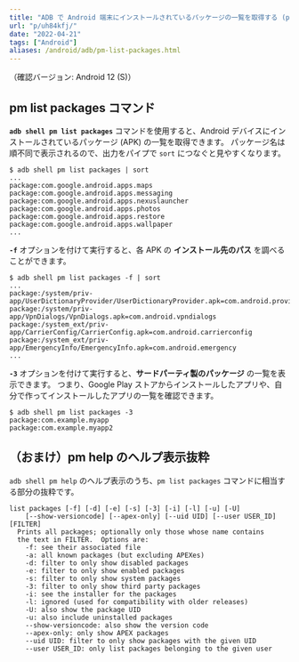 ```yaml
---
title: "ADB で Android 端末にインストールされているパッケージの一覧を取得する (pm list packages)"
url: "p/uh84kfj/"
date: "2022-04-21"
tags: ["Android"]
aliases: /android/adb/pm-list-packages.html
---
```


（確認バージョン: Android 12 (S)）

pm list packages コマンド
----

__`adb shell pm list packages`__ コマンドを使用すると、Android デバイスにインストールされているパッケージ (APK) の一覧を取得できます。
パッケージ名は順不同で表示されるので、出力をパイプで `sort` につなぐと見やすくなります。

```console
$ adb shell pm list packages | sort
...
package:com.google.android.apps.maps
package:com.google.android.apps.messaging
package:com.google.android.apps.nexuslauncher
package:com.google.android.apps.photos
package:com.google.android.apps.restore
package:com.google.android.apps.wallpaper
...
```

__`-f`__ オプションを付けて実行すると、各 APK の __インストール先のパス__ を調べることができます。

```console
$ adb shell pm list packages -f | sort
...
package:/system/priv-app/UserDictionaryProvider/UserDictionaryProvider.apk=com.android.providers.userdictionary
package:/system/priv-app/VpnDialogs/VpnDialogs.apk=com.android.vpndialogs
package:/system_ext/priv-app/CarrierConfig/CarrierConfig.apk=com.android.carrierconfig
package:/system_ext/priv-app/EmergencyInfo/EmergencyInfo.apk=com.android.emergency
...
```

__`-3`__ オプションを付けて実行すると、__サードパーティ製のパッケージ__ の一覧を表示できます。
つまり、Google Play ストアからインストールしたアプリや、自分で作ってインストールしたアプリの一覧を確認できます。

```console
$ adb shell pm list packages -3
package:com.example.myapp
package:com.example.myapp2
```


（おまけ）pm help のヘルプ表示抜粋
----

`adb shell pm help` のヘルプ表示のうち、`pm list packages` コマンドに相当する部分の抜粋です。

```
list packages [-f] [-d] [-e] [-s] [-3] [-i] [-l] [-u] [-U] 
    [--show-versioncode] [--apex-only] [--uid UID] [--user USER_ID] [FILTER]
  Prints all packages; optionally only those whose name contains
  the text in FILTER.  Options are:
    -f: see their associated file
    -a: all known packages (but excluding APEXes)
    -d: filter to only show disabled packages
    -e: filter to only show enabled packages
    -s: filter to only show system packages
    -3: filter to only show third party packages
    -i: see the installer for the packages
    -l: ignored (used for compatibility with older releases)
    -U: also show the package UID
    -u: also include uninstalled packages
    --show-versioncode: also show the version code
    --apex-only: only show APEX packages
    --uid UID: filter to only show packages with the given UID
    --user USER_ID: only list packages belonging to the given user
```

